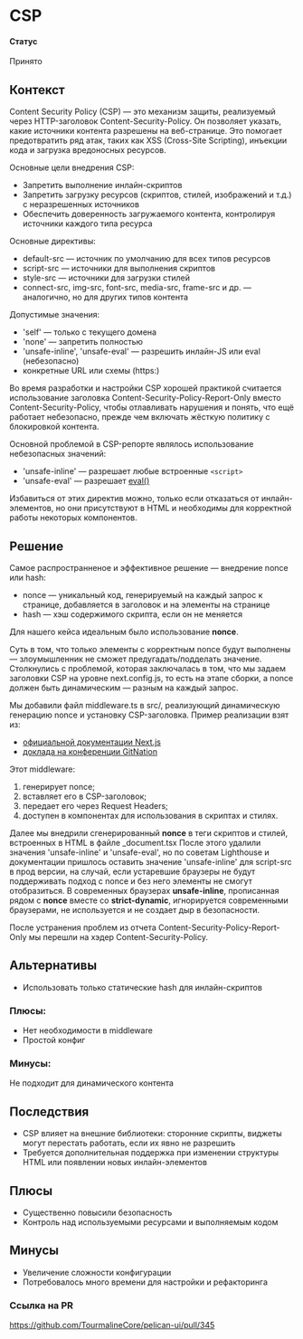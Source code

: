 # CSP

#### Статус
Принято

## Контекст
Content Security Policy (CSP) — это механизм защиты, реализуемый через HTTP-заголовок Content-Security-Policy. Он позволяет указать, какие источники контента разрешены на веб-странице. Это помогает предотвратить ряд атак, таких как XSS (Cross-Site Scripting), инъекции кода и загрузка вредоносных ресурсов.  

Основные цели внедрения CSP:
- Запретить выполнение инлайн-скриптов
- Запретить загрузку ресурсов (скриптов, стилей, изображений и т.д.) с неразрешенных источников
- Обеспечить доверенность загружаемого контента, контролируя источники каждого типа ресурса

Основные директивы:
- default-src — источник по умолчанию для всех типов ресурсов
- script-src — источники для выполнения скриптов
- style-src — источники для загрузки стилей
- connect-src, img-src, font-src, media-src, frame-src и др. — аналогично, но для других типов контента

Допустимые значения:
- 'self' — только с текущего домена
- 'none' — запретить полностью
- 'unsafe-inline', 'unsafe-eval' — разрешить инлайн-JS или eval (небезопасно)
- конкретные URL или схемы (https:)

Во время разработки и настройки CSP хорошей практикой считается использование заголовка Content-Security-Policy-Report-Only вместо Content-Security-Policy, чтобы отлавливать нарушения и понять, что ещё работает небезопасно, прежде чем включать жёсткую политику с блокировкой контента.

Основной проблемой в CSP-репорте являлось использование небезопасных значений:
- 'unsafe-inline' — разрешает любые встроенные `<script>`
- 'unsafe-eval' — разрешает [eval()](https://developer.mozilla.org/en-US/docs/Web/JavaScript/Reference/Global_Objects/eval)

Избавиться от этих директив можно, только если отказаться от инлайн-элементов, но они присутствуют в HTML и необходимы для корректной работы некоторых компонентов.

## Решение

Самое распространненое и эффективное решение — внедрение nonce или hash:
- nonce — уникальный код, генерируемый на каждый запрос к странице, добавляется в заголовок и на элементы на странице
- hash — хэш содержимого скрипта, если он не меняется

Для нашего кейса идеальным было использование **nonce**.

Суть в том, что только элементы с корректным nonce будут выполнены — злоумышленник не сможет предугадать/подделать значение.
Столкнулись с проблемой, которая заключалась в том, что мы задаем заголовки CSP на уровне next.config.js, то есть на этапе сборки, а nonce должен быть динамическим — разным на каждый запрос.

Мы добавили файл middleware.ts в src/, реализующий динамическую генерацию nonce и установку CSP-заголовка. Пример реализации взят из:
- [официальной документации Next.js](https://nextjs.org/docs/app/guides/content-security-policy)
- [доклада на конференции GitNation](https://gitnation.com/contents/content-security-policy-with-nextjs-leveling-up-your-websites-security/video)

Этот middleware:
1) генерирует nonce;
2) вставляет его в CSP-заголовок;
3) передает его через Request Headers;
4) доступен в компонентах для использования в скриптах и стилях.

Далее мы внедрили сгенерированный **nonce** в теги скриптов и стилей, встроенных в HTML в файле _document.tsx
После этого удалили значения 'unsafe-inline' и 'unsafe-eval', но по советам Lighthouse и документации пришлось оставить значение 'unsafe-inline' для script-src в прод версии, на случай, если устаревшие браузеры не будут поддерживать подход с nonce и без него элементы не смогут отобразиться. В современных браузерах **unsafe-inline**, прописанная рядом с  **nonce** вместе со **strict-dynamic**, игнорируется современными браузерами, не используется и не создает дыр в безопасности. 

После устранения проблем из отчета Content-Security-Policy-Report-Only мы перешли на хэдер Content-Security-Policy.

## Альтернативы
- Использовать только статические hash для инлайн-скриптов
### Плюсы:
- Нет необходимости в middleware
- Простой конфиг
### Минусы:
Не подходит для динамического контента

## Последствия
- CSP влияет на внешние библиотеки: сторонние скрипты, виджеты могут перестать работать, если их явно не разрешить
- Требуется дополнительная поддержка при изменении структуры HTML или появлении новых инлайн-элементов

## Плюсы
- Существенно повысили безопасность
- Контроль над используемыми ресурсами и выполняемым кодом

## Минусы
- Увеличение сложности конфигурации
- Потребовалось много времени для настройки и рефакторинга

### Ссылка на PR
https://github.com/TourmalineCore/pelican-ui/pull/345